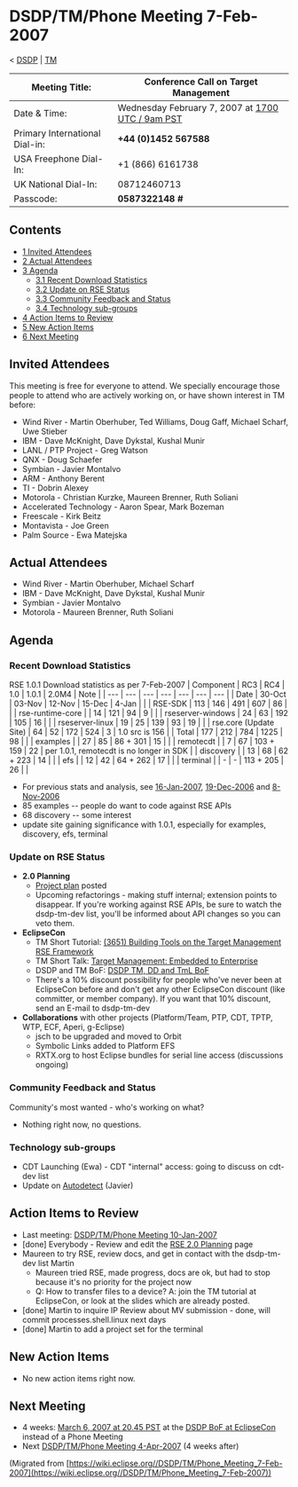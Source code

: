 

DSDP/TM/Phone Meeting 7-Feb-2007
================================

< [DSDP](./DSDP "DSDP")‎ | [TM](./TM "DSDP/TM")

| Meeting Title: | **Conference Call on Target Management** |
| --- | --- |
| Date & Time: | Wednesday February 7, 2007 at [1700 UTC / 9am PST](http://www.timeanddate.com/worldclock/fixedtime.html?month=2&day=7&year=2007&hour=17&min=00&sec=0&p1=0) |
| Primary International Dial-in: | **+44 (0)1452 567588** |
| USA Freephone Dial-In: | +1 (866) 6161738 |
| UK National Dial-In: | 08712460713 |
| Passcode: | **0587322148 #** |

Contents
--------

*   [1 Invited Attendees](#Invited-Attendees)
*   [2 Actual Attendees](#Actual-Attendees)
*   [3 Agenda](#Agenda)
    *   [3.1 Recent Download Statistics](#Recent-Download-Statistics)
    *   [3.2 Update on RSE Status](#Update-on-RSE-Status)
    *   [3.3 Community Feedback and Status](#Community-Feedback-and-Status)
    *   [3.4 Technology sub-groups](#Technology-sub-groups)
*   [4 Action Items to Review](#Action-Items-to-Review)
*   [5 New Action Items](#New-Action-Items)
*   [6 Next Meeting](#Next-Meeting)

Invited Attendees
-----------------

This meeting is free for everyone to attend. We specially encourage those people to attend who are actively working on, or have shown interest in TM before:

*   Wind River - Martin Oberhuber, Ted Williams, Doug Gaff, Michael Scharf, Uwe Stieber
*   IBM - Dave McKnight, Dave Dykstal, Kushal Munir
*   LANL / PTP Project - Greg Watson
*   QNX - Doug Schaefer
*   Symbian - Javier Montalvo
*   ARM - Anthony Berent
*   TI - Dobrin Alexey
*   Motorola - Christian Kurzke, Maureen Brenner, Ruth Soliani
*   Accelerated Technology - Aaron Spear, Mark Bozeman
*   Freescale - Kirk Beitz
*   Montavista - Joe Green
*   Palm Source - Ewa Matejska

Actual Attendees
----------------

*   Wind River - Martin Oberhuber, Michael Scharf
*   IBM - Dave McKnight, Dave Dykstal, Kushal Munir
*   Symbian - Javier Montalvo
*   Motorola - Maureen Brenner, Ruth Soliani

Agenda
------

### Recent Download Statistics

RSE 1.0.1 Download statistics as per 7-Feb-2007
| Component | RC3 | RC4 | 1.0 | 1.0.1 | 2.0M4 | Note |
| --- | --- | --- | --- | --- | --- | --- |
| Date | 30-Oct | 03-Nov | 12-Nov | 15-Dec | 4-Jan |  |
| RSE-SDK | 113 | 146 | 491 | 607 | 86 |  |
| rse-runtime-core |  | 14 | 121 | 94 | 9 |  |
| rseserver-windows | 24 | 63 | 192 | 105 | 16 |  |
| rseserver-linux | 19 | 25 | 139 | 93 | 19 |  |
| rse.core (Update Site) | 64 | 52 | 172 | 524 | 3 | 1.0 src is 156 |
| Total | 177 | 212 | 784 | 1225 | 98 |  |
| examples |  | 27 | 85 | 86 + 301 | 15 |  |
| remotecdt |  | 7 | 67 | 103 + 159 | 22 | per 1.0.1, remotecdt is no longer in SDK |
| discovery |  | 13 | 68 | 62 + 223 | 14 |  |
| efs |  | 12 | 42 | 64 + 262 | 17 |  |
| terminal |  | - | - | 113 + 205 | 26 |  |

*   For previous stats and analysis, see [16-Jan-2007](./Committer_Phone_Meeting_16-Jan-2007 "DSDP/TM/Committer Phone Meeting 16-Jan-2007"), [19-Dec-2006](./Committer_Phone_Meeting_19-Dec-2006 "DSDP/TM/Committer Phone Meeting 19-Dec-2006") and [8-Nov-2006](./Phone_Meeting_8-Nov-2006 "DSDP/TM/Phone Meeting 8-Nov-2006")
*   85 examples -- people do want to code against RSE APIs
*   68 discovery -- some interest
*   update site gaining significance with 1.0.1, especially for examples, discovery, efs, terminal

### Update on RSE Status

*   **2.0 Planning**
    *   [Project plan](https://www.eclipse.org/dsdp/tm/development/tm_project_plan_2_0.html) posted
    *   Upcoming refactorings - making stuff internal; extension points to disappear. If you're working against RSE APIs, be sure to watch the dsdp-tm-dev list, you'll be informed about API changes so you can veto them.
*   **EclipseCon**
    *   TM Short Tutorial: [(3651) Building Tools on the Target Management RSE Framework](http://www.eclipsecon.org/2007/index.php?page=sub/&id=3651)
    *   TM Short Talk: [Target Management: Embedded to Enterprise](http://www.eclipsecon.org/2007/index.php?not_accepted=0&page=sub/&id=3781&conference=2007)
    *   DSDP and TM BoF: [DSDP TM, DD and TmL BoF](http://www.eclipsecon.org/2007/index.php?not_accepted=0&page=sub/&id=4201&conference=2007)
    *   There's a 10% discount possibility for people who've never been at EclipseCon before and don't get any other EclipseCon discount (like committer, or member company). If you want that 10% discount, send an E-mail to dsdp-tm-dev
*   **Collaborations** with other projects (Platform/Team, PTP, CDT, TPTP, WTP, ECF, Aperi, g-Eclipse)
    *   jsch to be upgraded and moved to Orbit
    *   Symbolic Links added to Platform EFS
    *   RXTX.org to host Eclipse bundles for serial line access (discussions ongoing)

### Community Feedback and Status

Community's most wanted - who's working on what?

*   Nothing right now, no questions.

### Technology sub-groups

*   CDT Launching (Ewa) - CDT "internal" access: going to discuss on cdt-dev list
*   Update on [Autodetect](./Autodetect "DSDP/TM/Autodetect") (Javier)

Action Items to Review
----------------------

*   Last meeting: [DSDP/TM/Phone Meeting 10-Jan-2007](./Phone_Meeting_10-Jan-2007 "DSDP/TM/Phone Meeting 10-Jan-2007")
*   \[done\] Everybody - Review and edit the [RSE 2.0 Planning](./RSE_2.0_Planning "RSE 2.0 Planning") page
*   Maureen to try RSE, review docs, and get in contact with the dsdp-tm-dev list Martin
    *   Maureen tried RSE, made progress, docs are ok, but had to stop because it's no priority for the project now
    *   Q: How to transfer files to a device? A: join the TM tutorial at EclipseCon, or look at the slides which are already posted.
*   \[done\] Martin to inquire IP Review about MV submission - done, will commit processes.shell.linux next days
*   \[done\] Martin to add a project set for the terminal

New Action Items
----------------

*   No new action items right now.

Next Meeting
------------

*   4 weeks: [March 6, 2007 at 20.45 PST](http://www.timeanddate.com/worldclock/personal.html?month=3&day=6&year=2007&hour=20&min=45&sec=0&p1=221) at the [DSDP BoF at EclipseCon](http://www.eclipsecon.org/2007/index.php?page=sub/&id=4201) instead of a Phone Meeting
*   Next [DSDP/TM/Phone Meeting 4-Apr-2007](./Phone_Meeting_4-Apr-2007 "DSDP/TM/Phone Meeting 4-Apr-2007") (4 weeks after)


(Migrated from [https://wiki.eclipse.org//DSDP/TM/Phone_Meeting_7-Feb-2007](https://wiki.eclipse.org//DSDP/TM/Phone_Meeting_7-Feb-2007))